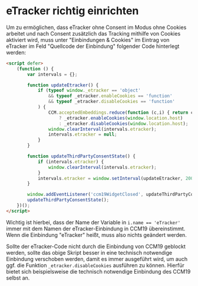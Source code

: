 # eTracker richtig einrichten

Um zu ermöglichen, dass eTracker ohne Consent im Modus ohne Cookies arbeitet und nach Consent zusätzlich das Tracking mithilfe von Cookies aktiviert wird, muss unter "Einbindungen & Cookies" im Eintrag von eTracker im Feld "Quellcode der Einbindung" folgender Code hinterlegt werden:

```html
<script defer>
    (function () {
        var intervals = {};

        function updateEtracker() {
            if (typeof window._etracker == 'object'
                && typeof _etracker.enableCookies == 'function'
                && typeof _etracker.disableCookies == 'function'
            ) {
                CCM.acceptedEmbeddings.reduce(function (c,i) { return c || i.name == 'eTracker'; }, false)
                    ? _etracker.enableCookies(window.location.host)
                    : _etracker.disableCookies(window.location.host);
                window.clearInterval(intervals.etracker);
                intervals.etracker = null;
            }
        }

        function updateThirdPartyConsentState() {
            if (intervals.etracker) {
                window.clearInterval(intervals.etracker);
            }
            intervals.etracker = window.setInterval(updateEtracker, 200);
        }

        window.addEventListener('ccm19WidgetClosed', updateThirdPartyConsentState);
        updateThirdPartyConsentState();
    })();
</script>
```

Wichtig ist hierbei, dass der Name der Variable in `i.name == 'eTracker'` immer mit dem Namen der eTracker-Einbindung in CCM19 übereinstimmt. Wenn die Einbindung "eTracker" heißt, muss also nichts geändert werden.

Sollte der eTracker-Code nicht durch die Einbindung von CCM19 geblockt werden, sollte das obige Skript besser in eine technisch notwendige Einbindung verschoben werden, damit es immer ausgeführt wird, um auch ggf. die Funktion `_etracker.disableCookies` ausführen zu können. Hierfür bietet sich beispielsweise die technisch notwendige Einbindung des CCM19 selbst an.
